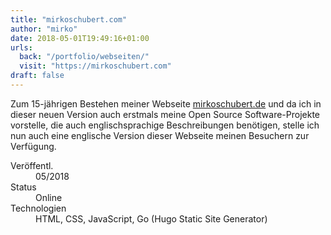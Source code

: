 ```yaml
---
title: "mirkoschubert.com"
author: "mirko"
date: 2018-05-01T19:49:16+01:00
urls:
  back: "/portfolio/webseiten/"
  visit: "https://mirkoschubert.com"
draft: false
---
```


Zum 15-jährigen Bestehen meiner Webseite [mirkoschubert.de](/portfolio/webseiten/mirkoschubert) und da ich in dieser neuen Version auch erstmals meine Open Source Software-Projekte vorstelle, die auch englischsprachige Beschreibungen benötigen, stelle ich nun auch eine englische Version dieser Webseite meinen Besuchern zur Verfügung.

<dl>
  <dt>Veröffentl.</dt><dd>05/2018</dd>
  <dt>Status</dt><dd>Online</dd>
  <dt>Technologien</dt><dd>HTML, CSS, JavaScript, Go (Hugo Static Site Generator)</dd>
</dl>
